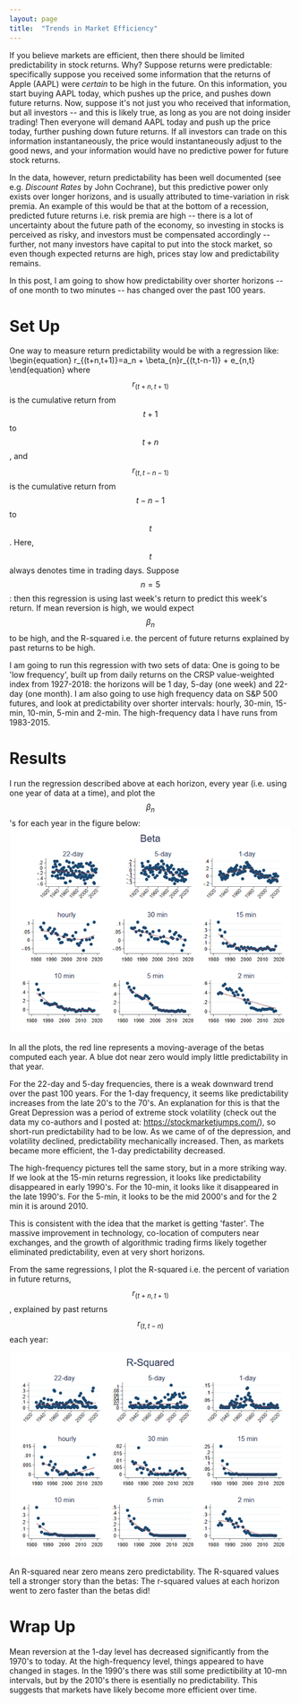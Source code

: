 ```yaml
---
layout: page
title:  "Trends in Market Efficiency"
---
```


If you believe markets are efficient, then there should be limited predictability in stock returns.  Why?  Suppose returns were predictable: specifically suppose you received some information that the returns of Apple (AAPL) were *certain* to be high in the future.  On this information, you start buying AAPL today, which pushes up the price, and pushes down future returns.  Now, suppose it's not just you who received that information, but all investors -- and this is likely true, as long as you are not doing insider trading!  Then everyone will demand AAPL today and push up the price today, further pushing down future returns.  If all investors can trade on this information instantaneously, the price would instantaneously adjust to the good news, and your information would have no predictive power for future stock returns.

In the data, however, return predictability has been well documented (see e.g. *Discount Rates* by John Cochrane), but this predictive power only exists over longer horizons, and is usually attributed to time-variation in risk premia.  An example of this would be that at the bottom of a recession, predicted future returns i.e. risk premia are high -- there is a lot of uncertainty about the future path of the economy, so investing in stocks is perceived as risky, and investors must be compensated accordingly -- further, not many investors have capital to put into the stock market, so even though expected returns are high, prices stay low and predictability remains. 

In this post, I am going to show how predictability over shorter horizons -- of one month to two minutes -- has changed over the past 100 years.   

# Set Up 

One way to measure return predictability would be with a regression like:
\begin{equation}
r_{(t+n,t+1)}=a_n + \beta_{n}r_{(t,t-n-1)}  + e_{n,t}
\end{equation}
where $$r_{(t+n,t+1)}$$ is the cumulative return from $$t+1$$ to $$t+n$$, and $$r_{(t,t-n-1)}$$ is the cumulative return from $$t-n-1$$ to $$t$$.  Here, $$t$$ always denotes time in trading days.  Suppose $$n=5$$: then this regression is using last week's return to predict this week's return.  If mean reversion is high, we would expect $$\beta_n$$ to be high, and the R-squared i.e. the percent of future returns explained by past returns to be high.

I am going to run this regression with two sets of data: One is going to be 'low frequency', built up from daily returns on the CRSP value-weighted index from 1927-2018: the horizons will be 1 day, 5-day (one week) and 22-day (one month).  I am also going to use high frequency data on S&P 500 futures, and look at predictability over shorter intervals: hourly, 30-min, 15-min, 10-min, 5-min and 2-min.  The high-frequency data I have runs from 1983-2015.

# Results

I run the regression described above at each horizon, every year (i.e. using one year of data at a time), and plot the $$\beta_n$$'s for each year in the figure below:
![fig](/Post_Images/6_6_2020/beta.png)

In all the plots, the red line represents a moving-average of the betas computed each year.  A blue dot near zero would imply little predictability in that year.

For the 22-day and 5-day frequencies, there is a weak downward trend over the past 100 years. For the 1-day frequency, it seems like predictability increases from the late 20's to the 70's.  An explanation for this is that the Great Depression was a period of extreme stock volatility (check out the data my co-authors and I posted at: https://stockmarketjumps.com/), so short-run predictability had to be low.  As we came of of the depression, and volatility declined, predictability mechanically increased.  Then, as markets became more efficient, the 1-day predictability decreased.

The high-frequency pictures tell the same story, but in a more striking way.  If we look at the 15-min returns regression, it looks like predictability disappeared in early 1990's.  For the 10-min, it looks like it disappeared in the late 1990's.  For the 5-min, it looks to be the mid 2000's and for the 2 min it is around 2010.  

This is consistent with the idea that the market is getting 'faster'.  The massive improvement in technology, co-location of computers near exchanges, and the growth of algorithmic trading firms likely together eliminated predictability, even at very short horizons.

From the same regressions, I plot the R-squared i.e. the percent of variation in future returns, $$r_{(t+n,t+1)}$$, explained by past returns $$r_{(t,t-n)}$$ each year:

![fig](/Post_Images/6_6_2020/r2.png)

An R-squared near zero means zero predictability.  The R-squared values tell a stronger story than the betas:  The r-squared values at each horizon went to zero faster than the betas did!

# Wrap Up

Mean reversion at the 1-day level has decreased significantly from the 1970's to today.  At the high-frequency level, things appeared to have changed in stages.  In the 1990's there was still some predictibility at 10-mn  intervals, but by the 2010's there is esentially no predictability.  This suggests that markets have likely become more efficient over time.